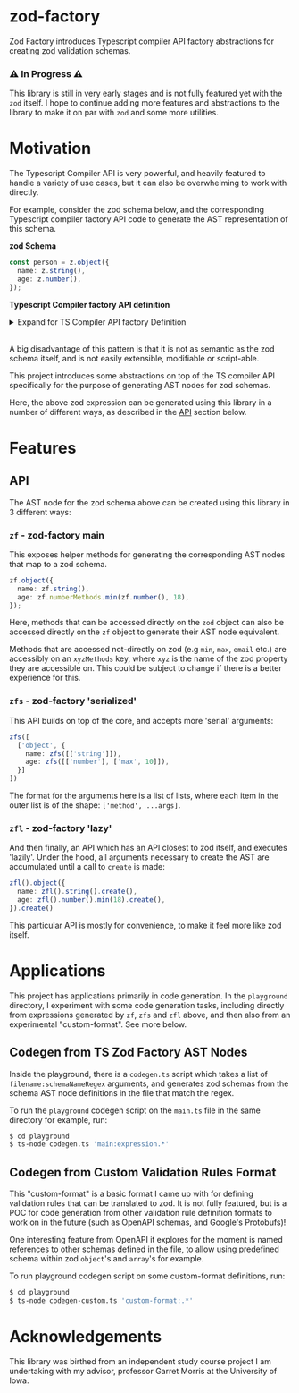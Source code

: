 # zod-factory
Zod Factory introduces Typescript compiler API factory abstractions for creating zod validation schemas.

### ⚠️ In Progress ⚠️
This library is still in very early stages and is not fully featured yet with the `zod` itself. I hope to continue adding more features and abstractions to the library to make it on par with `zod` and some more utilities.

# Motivation
The Typescript Compiler API is very powerful, and heavily featured to handle a variety of use cases, but it can also be overwhelming to work with directly. 

For example, consider the zod schema below, and the corresponding Typescript compiler factory API code to generate the AST representation of this schema.

**zod Schema**
```typescript
const person = z.object({
  name: z.string(),
  age: z.number(),
});
```

**Typescript Compiler factory API definition**
<details>
<summary>Expand for TS Compiler API factory Definition</summary>
  
  ```typescript
  factory.createVariableStatement(
    undefined,
    factory.createVariableDeclarationList(
      [factory.createVariableDeclaration(
        factory.createIdentifier("person"),
        undefined,
        undefined,
        factory.createCallExpression(
          factory.createPropertyAccessExpression(
            factory.createIdentifier("z"),
            factory.createIdentifier("object")
          ),
          undefined,
          [factory.createObjectLiteralExpression(
            [
              factory.createPropertyAssignment(
                factory.createIdentifier("name"),
                factory.createCallExpression(
                  factory.createPropertyAccessExpression(
                    factory.createIdentifier("z"),
                    factory.createIdentifier("string")
                  ),
                  undefined,
                  []
                )
              ),
              factory.createPropertyAssignment(
                factory.createIdentifier("age"),
                factory.createCallExpression(
                  factory.createPropertyAccessExpression(
                    factory.createIdentifier("z"),
                    factory.createIdentifier("number")
                  ),
                  undefined,
                  []
                )
              )
            ],
            true
          )]
        )
      )],
      ts.NodeFlags.Const
    )
  )
  ```
</details>
<br/>

A big disadvantage of this pattern is that it is not as semantic as the zod schema itself, and is not easily extensible, modifiable or script-able. 

This project introduces some abstractions on top of the TS compiler API specifically for the purpose of generating AST nodes for zod schemas. 

Here, the above zod expression can be generated using this library in a number of different ways, as described in the [API](#api) section below.


# Features

## API
The AST node for the zod schema above can be created using this library in 3 different ways:

### `zf` - zod-factory main
This exposes helper methods for generating the corresponding AST nodes that map to a zod schema. 

```typescript
zf.object({
  name: zf.string(),
  age: zf.numberMethods.min(zf.number(), 18),
});
```

Here, methods that can be accessed directly on the `zod` object can also be accessed directly on the `zf` object to generate their AST node equivalent.

Methods that are accessed not-directly on zod (e.g `min`, `max`, `email` etc.) are accessibly on an `xyzMethods` key, where `xyz` is the name of the zod property they are accessible on. This could be subject to change if there is a better experience for this.

### `zfs` - zod-factory 'serialized'
This API builds on top of the core, and accepts more 'serial' arguments:
```typescript
zfs([
  ['object', {
    name: zfs([['string']]),
    age: zfs([['number'], ['max', 10]]),
  }]
])
```
The format for the arguments here is a list of lists, where each item in the outer list is of the shape: `['method', ...args]`.

### `zfl` - zod-factory 'lazy'
And then finally, an API which has an API closest to zod itself, and executes 'lazily'. Under the hood, all arguments necessary to create the AST are accumulated until a call to `create` is made:
```typescript
zfl().object({
  name: zfl().string().create(),
  age: zfl().number().min(18).create(),
}).create()
```
This particular API is mostly for convenience, to make it feel more like zod itself.

# Applications
This project has applications primarily in code generation. In the `playground` directory, I experiment with some code generation tasks, including directly from expressions generated by `zf`, `zfs` and `zfl` above, and then also from an experimental "custom-format". See more below.

## Codegen from TS Zod Factory AST Nodes
Inside the playground, there is a `codegen.ts` script which takes a list of `filename:schemaNameRegex` arguments, and generates zod schemas from the schema AST node definitions in the file that match the regex.

To run the `playground` codegen script on the `main.ts` file in the same directory for example, run:
```bash
$ cd playground
$ ts-node codegen.ts 'main:expression.*'
```

## Codegen from Custom Validation Rules Format
This "custom-format" is a basic format I came up with for defining validation rules that can be translated to zod. It is not fully featured, but is a POC for code generation from other validation rule definition formats to work on in the future (such as OpenAPI schemas, and Google's Protobufs)! 

One interesting feature from OpenAPI it explores for the moment is named references to other schemas defined in the file, to allow using predefined schema within zod `object`'s and `array`'s for example.

To run playground codegen script on some custom-format definitions, run:
```bash
$ cd playground
$ ts-node codegen-custom.ts 'custom-format:.*'
```

# Acknowledgements
This library was birthed from an independent study course project I am undertaking with my advisor, professor Garret Morris at the University of Iowa.




